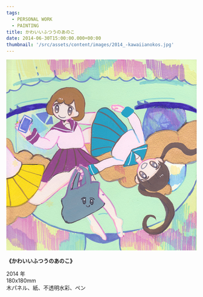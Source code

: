```yaml
---
tags:
  - PERSONAL WORK
  - PAINTING
title: かわいいふつうのあのこ
date: 2014-06-30T15:00:00.000+00:00
thumbnail: '/src/assets/content/images/2014_-kawaiianokos.jpg'
---
```


![](/src/assets/content/images/2014_-kawaiianokos.jpg)

**《かわいいふつうのあのこ》**

2014 年  
180x180mm  
木パネル、紙、不透明水彩、ペン
